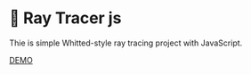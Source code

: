 # 🚀 Ray Tracer js

Thie is simple Whitted-style ray tracing project with JavaScript.

[DEMO](https://jon111rock.github.io/raytracer-js/)

